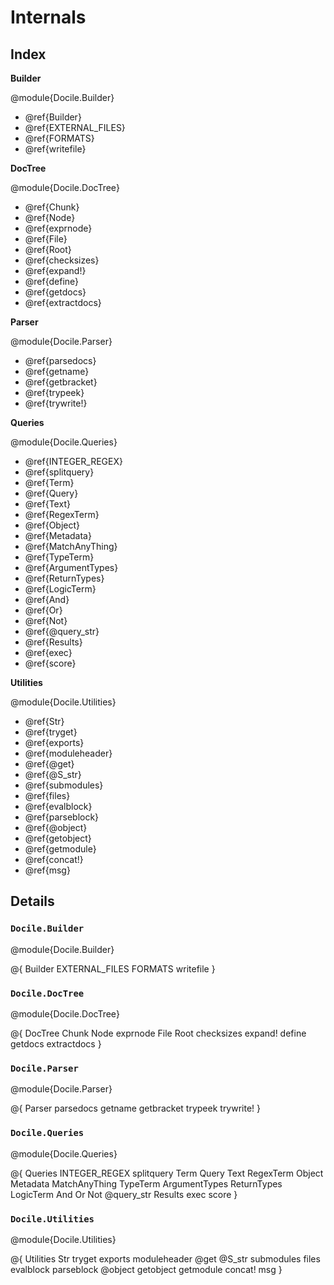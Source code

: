 # Internals

## Index

**Builder**

@module{Docile.Builder}

- @ref{Builder}
- @ref{EXTERNAL_FILES}
- @ref{FORMATS}
- @ref{writefile}

**DocTree**

@module{Docile.DocTree}

- @ref{Chunk}
- @ref{Node}
- @ref{exprnode}
- @ref{File}
- @ref{Root}
- @ref{checksizes}
- @ref{expand!}
- @ref{define}
- @ref{getdocs}
- @ref{extractdocs}

**Parser**

@module{Docile.Parser}

- @ref{parsedocs}
- @ref{getname}
- @ref{getbracket}
- @ref{trypeek}
- @ref{trywrite!}

**Queries**

@module{Docile.Queries}

- @ref{INTEGER_REGEX}
- @ref{splitquery}
- @ref{Term}
- @ref{Query}
- @ref{Text}
- @ref{RegexTerm}
- @ref{Object}
- @ref{Metadata}
- @ref{MatchAnyThing}
- @ref{TypeTerm}
- @ref{ArgumentTypes}
- @ref{ReturnTypes}
- @ref{LogicTerm}
- @ref{And}
- @ref{Or}
- @ref{Not}
- @ref{@query_str}
- @ref{Results}
- @ref{exec}
- @ref{score}

**Utilities**

@module{Docile.Utilities}

- @ref{Str}
- @ref{tryget}
- @ref{exports}
- @ref{moduleheader}
- @ref{@get}
- @ref{@S_str}
- @ref{submodules}
- @ref{files}
- @ref{evalblock}
- @ref{parseblock}
- @ref{@object}
- @ref{getobject}
- @ref{getmodule}
- @ref{concat!}
- @ref{msg}

## Details

### `Docile.Builder`

@module{Docile.Builder}

@{
    Builder
    EXTERNAL_FILES
    FORMATS
    writefile
}

### `Docile.DocTree`

@module{Docile.DocTree}

@{
    DocTree
    Chunk
    Node
    exprnode
    File
    Root
    checksizes
    expand!
    define
    getdocs
    extractdocs
}

### `Docile.Parser`

@module{Docile.Parser}

@{
    Parser
    parsedocs
    getname
    getbracket
    trypeek
    trywrite!
}

### `Docile.Queries`

@module{Docile.Queries}

@{
    Queries
    INTEGER_REGEX
    splitquery
    Term
    Query
    Text
    RegexTerm
    Object
    Metadata
    MatchAnyThing
    TypeTerm
    ArgumentTypes
    ReturnTypes
    LogicTerm
    And
    Or
    Not
    @query_str
    Results
    exec
    score
}

### `Docile.Utilities`

@module{Docile.Utilities}

@{
    Utilities
    Str
    tryget
    exports
    moduleheader
    @get
    @S_str
    submodules
    files
    evalblock
    parseblock
    @object
    getobject
    getmodule
    concat!
    msg
}
